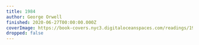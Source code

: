 ```yaml
---
title: 1984
author: George Orwell
finished: 2020-06-27T00:00:00.000Z
coverImage: https://book-covers.nyc3.digitaloceanspaces.com/readings/1984-02.jpeg
dropped: false
---
```


